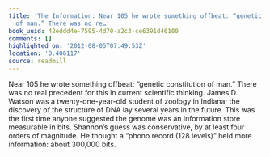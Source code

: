 ```yaml
---
title: 'The Information: Near 105 he wrote something offbeat: “genetic constitution
  of man.” There was no re…'
book_uuid: 42eddd4e-7595-4d70-a2c3-ce6391d46100
comments: []
highlighted_on: '2012-08-05T07:49:53Z'
location: '0.406117'
source: readmill
---
```


Near 105 he wrote something offbeat: “genetic constitution of man.” There was no real precedent for this in current scientific thinking. James D. Watson was a twenty-one-year-old student of zoology in Indiana; the discovery of the structure of DNA lay several years in the future. This was the first time anyone suggested the genome was an information store measurable in bits. Shannon’s guess was conservative, by at least four orders of magnitude. He thought a “phono record (128 levels)” held more information: about 300,000 bits.